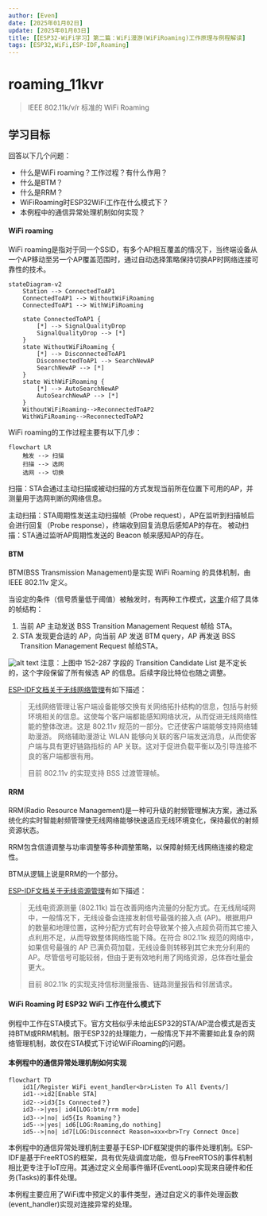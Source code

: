 ```yaml
---
author: [Even]
date: [2025年01月02日]
update: [2025年01月03日]
title: [【ESP32-WiFi学习】第二篇：WiFi漫游(WiFiRoaming)工作原理与例程解读]
tags: [ESP32,WiFi,ESP-IDF,Roaming]
---
```


# roaming_11kvr

> IEEE 802.11k/v/r 标准的 WiFi Roaming

## 学习目标
回答以下几个问题：
- 什么是WiFi roaming？工作过程？有什么作用？
- 什么是BTM？
- 什么是RRM？
- WiFiRoaming时ESP32WiFi工作在什么模式下？
- 本例程中的通信异常处理机制如何实现？

#### WiFi roaming
WiFi roaming是指对于同一个SSID，有多个AP相互覆盖的情况下，当终端设备从一个AP移动至另一个AP覆盖范围时，通过自动选择策略保持切换AP时网络连接可靠性的技术。
```mermaid
stateDiagram-v2
    Station --> ConnectedToAP1
    ConnectedToAP1 --> WithoutWiFiRoaming
    ConnectedToAP1 --> WithWiFiRoaming

    state ConnectedToAP1 {
        [*] --> SignalQualityDrop
        SignalQualityDrop --> [*]
    }
    state WithoutWiFiRoaming {
        [*] --> DisconnectedToAP1
        DisconnectedToAP1 --> SearchNewAP
        SearchNewAP --> [*]
    }
    state WithWiFiRoaming {
        [*] --> AutoSearchNewAP
        AutoSearchNewAP --> [*]
    }
    WithoutWiFiRoaming-->ReconnectedToAP2
    WithWiFiRoaming-->ReconnectedToAP2
```

WiFi roaming的工作过程主要有以下几步：
```mermaid
flowchart LR
    触发 --> 扫描
    扫描 --> 选网
    选网 --> 切换
```
扫描：STA会通过主动扫描或被动扫描的方式发现当前所在位置下可用的AP，并测量用于选网判断的网络信息。

主动扫描：STA周期性发送主动扫描帧（Probe request），AP在监听到扫描帧后会进行回复（Probe response），终端收到回复消息后感知AP的存在。
被动扫描：STA通过监听AP周期性发送的 Beacon 帧来感知AP的存在。

#### BTM
BTM(BSS Transmission Management)是实现 WiFi Roaming 的具体机制，由 IEEE 802.11v 定义。

当设定的条件（信号质量低于阈值）被触发时，有两种工作模式，[这里](https://www.cnblogs.com/jw-jackson/articles/18160945)介绍了具体的帧结构：
1. 当前 AP 主动发送 BSS Transition Management Request 帧给 STA。
2. STA 发现更合适的 AP，向当前 AP 发送 BTM query，AP 再发送 BSS Transition Management Request 帧给STA。 

<!-- ```mermaid
---
title: "BTM Request Frame"
---
packet-beta
0-15:"Frame Control"
16-31:"Duration / ID"
32-47:"Address 1 (RA)"
48-63:"Address 2 (TA)"
64-79:"Address 3 (BSSID)"
80-95:"Sequence Control"
96-111:"Category Code"
112-127:"Action Code"
128-135:"Dialog Token"
136-143:"Status Code"
144-151:"Transition Candidate List Count"
152-287:"Transition Candidate List"
288-311:"Disassociation Imminent"
312-327:"Disassociation Timer"
328-344:"Reason Code"
``` -->
![alt text](./post_image/BTM_Request_Frame.png)
注意：上图中 152-287 字段的 Transition Candidate List 是不定长的，这个字段保留了所有候选 AP 的信息。后续字段比特位也随之调整。

[ESP-IDF文档关于无线网络管理](https://docs.espressif.com/projects/esp-idf/zh_CN/latest/esp32/api-guides/wifi.html#id47)有如下描述：
> 无线网络管理让客户端设备能够交换有关网络拓扑结构的信息，包括与射频环境相关的信息。这使每个客户端都能感知网络状况，从而促进无线网络性能的整体改进。这是 802.11v 规范的一部分。它还使客户端能够支持网络辅助漫游。 网络辅助漫游让 WLAN 能够向关联的客户端发送消息，从而使客户端与具有更好链路指标的 AP 关联。这对于促进负载平衡以及引导连接不良的客户端都很有用。
>
>目前 802.11v 的实现支持 BSS 过渡管理帧。

#### RRM
RRM(Radio Resource Management)是一种可升级的射频管理解决方案，通过系统化的实时智能射频管理使无线网络能够快速适应无线环境变化，保持最优的射频资源状态。

RRM包含信道调整与功率调整等多种调整策略，以保障射频无线网络连接的稳定性。

BTM从逻辑上说是RRM的一个部分。

[ESP-IDF文档关于无线资源管理](https://docs.espressif.com/projects/esp-idf/zh_CN/latest/esp32/api-guides/wifi.html#id48)有如下描述：
> 无线电资源测量 (802.11k) 旨在改善网络内流量的分配方式。在无线局域网中，一般情况下，无线设备会连接发射信号最强的接入点 (AP)。根据用户的数量和地理位置，这种分配方式有时会导致某个接入点超负荷而其它接入点利用不足，从而导致整体网络性能下降。在符合 802.11k 规范的网络中，如果信号最强的 AP 已满负荷加载，无线设备则转移到其它未充分利用的 AP。尽管信号可能较弱，但由于更有效地利用了网络资源，总体吞吐量会更大。
>
> 目前 802.11k 的实现支持信标测量报告、链路测量报告和邻居请求。

#### WiFi Roaming 时 ESP32 WiFi 工作在什么模式下
例程中工作在STA模式下。官方文档似乎未给出ESP32的STA/AP混合模式是否支持BTM或RRM机制。限于ESP32的处理能力，一般情况下并不需要如此复杂的网络管理机制，故仅在STA模式下讨论WiFiRoaming的问题。

#### 本例程中的通信异常处理机制如何实现

```mermaid
flowchart TD
    id1[/Register WiFi event_handler<br>Listen To All Events/]
    id1-->id2[Enable STA]
    id2-->id3{Is Connected？}
    id3-->|yes| id4[LOG:btm/rrm mode]
    id3-->|no| id5{Is Roaming？}
    id5-->|yes| id6[LOG:Roaming,do nothing]
    id5-->|no| id7[LOG:Disconnect Reason=xxx<br>Try Connect Once]
```
本例程中的通信异常处理机制主要基于ESP-IDF框架提供的事件处理机制。ESP-IDF是基于FreeRTOS的框架，具有优先级调度功能，但与FreeRTOS的事件机制相比更专注于IoT应用。其通过定义全局事件循环(EventLoop)实现来自硬件和任务(Tasks)的事件处理。

本例程主要应用了WiFi库中预定义的事件类型，通过自定义的事件处理函数(event_handler)实现对连接异常的处理。